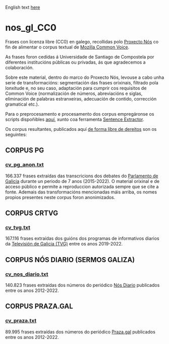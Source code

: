 English text [here](https://github.com/proxectonos/nos_gl_CC0/blob/main/Readme_English.md)

# nos_gl_CC0

Frases con licenza libre (CC0) en galego, recollidas polo [Proxecto Nós](nos.gal) co fin de alimentar o corpus textual de [Mozilla Common Voice](https://commonvoice.mozilla.org/gl/).

As frases foron cedidas á Universidade de Santiago de Compostela por diferentes institucións públicas ou privadas, ás que agradecemos a colaboración. 

Sobre este material, dentro do marco do Proxecto Nós, levouse a cabo unha serie de transformacións: segmentación das frases orixinais, filtrado pola lonxitude e, no seu caso, adaptación para cumprir cos requisitos de Common Voice (normalización de números, abreviacións e siglas, eliminación de palabras estranxeiras, adecuación de contido, corrección gramatical etc.). 

Para o preprocesamento e procesamento dos corpus empregáronse os scripts dispoñibles [aquí](https://github.com/proxectonos/nos_gl_CC0/tree/main/Scripts), xunto coa ferramenta [Sentence Extractor](https://github.com/common-voice/cv-sentence-extractor).

Os corpus resultantes, publicados aquí [de forma libre de dereitos](https://github.com/proxectonos/nos_gl_CC0/tree/main/CC0_Waiver) son os seguintes:

## CORPUS PG 
### [cv_pg_anon.txt](https://github.com/proxectonos/nos_gl_CC0/blob/main/cv_pg_anon.txt)

166.337 frases extraídas das transcricions dos debates do [Parlamento de Galicia](https://www.parlamentodegalicia.gal/) durante un periodo de 7 anos (2015-2022). O material orixinal e de acceso público e permite a reproduccion autorizada sempre que se cite a fonte. Ademais das transformacións mencionadas máis arriba, os nomes propios presentes neste corpus foron anonimizados.

## CORPUS CRTVG 
### [cv_tvg.txt](https://github.com/proxectonos/nos_gl_CC0/blob/main/cv_tvg.txt)

167.116 frases extraídas dos guións dos programas de informativos diarios da [Televisión de Galicia (TVG)](http://www.crtvg.es/) entre os anos 2019-2022. 

## CORPUS NÓS DIARIO (SERMOS GALIZA) 
### [cv_nos_diario.txt](https://github.com/proxectonos/nos_gl_CC0/blob/main/cv_nos_diario.txt)

140.823 frases extraídas dos números do periódico [Nós Diario](https://www.nosdiario.gal/) publicados entre os anos 2012-2022.

## CORPUS PRAZA.GAL 
### [cv_praza.txt](https://github.com/proxectonos/nos_gl_CC0/blob/main/cv_praza.txt)

89.995 frases extraídas dos números do periódico [Praza.gal](https://praza.gal/) publicados entre os anos 2012-2022. 
